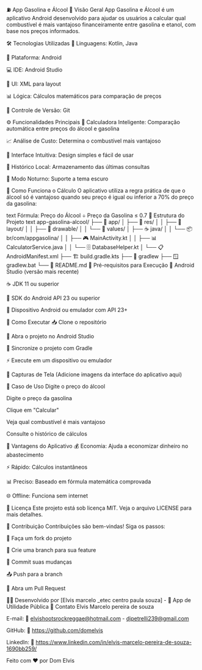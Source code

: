 ⛽ App Gasolina e Álcool
📱 Visão Geral
App Gasolina e Álcool é um aplicativo Android desenvolvido para ajudar os usuários a calcular qual combustível é mais vantajoso financeiramente entre gasolina e etanol, com base nos preços informados.

🛠️ Tecnologias Utilizadas
📱 Linguagens: Kotlin, Java

🤖 Plataforma: Android

💻 IDE: Android Studio

🎨 UI: XML para layout

📊 Lógica: Cálculos matemáticos para comparação de preços

🔀 Controle de Versão: Git

⚙️ Funcionalidades Principais
🧮 Calculadora Inteligente: Comparação automática entre preços do álcool e gasolina

📈 Análise de Custo: Determina o combustível mais vantajoso

🎯 Interface Intuitiva: Design simples e fácil de usar

💾 Histórico Local: Armazenamento das últimas consultas

🌙 Modo Noturno: Suporte a tema escuro

🧪 Como Funciona o Cálculo
O aplicativo utiliza a regra prática de que o álcool só é vantajoso quando seu preço é igual ou inferior a 70% do preço da gasolina:

text
Fórmula: Preço do Álcool ÷ Preço da Gasolina ≤ 0.7
📁 Estrutura do Projeto
text
app-gasolina-alcool/
├── 📱 app/
│   ├── 🎨 res/
│   │   ├── 📐 layout/
│   │   ├── 🎨 drawable/
│   │   └── 📝 values/
│   ├── ☕ java/
│   │   └── 📦 br/com/appgasolina/
│   │       ├── 🎮 MainActivity.kt
│   │       ├── 📊 CalculatorService.java
│   │       └── 🗄️ DatabaseHelper.kt
│   └── 📋 AndroidManifest.xml
├── 🏗️ build.gradle.kts
├── 🐧 gradlew
├── 🪟 gradlew.bat
└── 📖 README.md
🔧 Pré-requisitos para Execução
🤖 Android Studio (versão mais recente)

☕ JDK 11 ou superior

📱 SDK do Android API 23 ou superior

📲 Dispositivo Android ou emulador com API 23+

🚀 Como Executar
📥 Clone o repositório

🎯 Abra o projeto no Android Studio

🔄 Sincronize o projeto com Gradle

⚡ Execute em um dispositivo ou emulador

📸 Capturas de Tela
(Adicione imagens da interface do aplicativo aqui)

👥 Caso de Uso
Digite o preço do álcool

Digite o preço da gasolina

Clique em "Calcular"

Veja qual combustível é mais vantajoso

Consulte o histórico de cálculos

🎯 Vantagens do Aplicativo
💰 Economia: Ajuda a economizar dinheiro no abastecimento

⚡ Rápido: Cálculos instantâneos

📊 Preciso: Baseado em fórmula matemática comprovada

🌐 Offline: Funciona sem internet

📄 Licença
Este projeto está sob licença MIT. Veja o arquivo LICENSE para mais detalhes.

🤝 Contribuição
Contribuições são bem-vindas! Siga os passos:

🍴 Faça um fork do projeto

🌿 Crie uma branch para sua feature

💾 Commit suas mudanças

📤 Push para a branch

🔄 Abra um Pull Request

🧑‍💻 Desenvolvido por [Elvis marcelo _etec centro paula souza] - 📱 App de Utilidade Pública
💌 Contato Elvis Marcelo pereira de souza

E-mail: 📧 elvishootsrockreggae@hotmail.com - djpetrelli239@gmail.com

GitHub: 🔗 https://github.com/domelvis

LinkedIn: 🔗 https://www.linkedin.com/in/elvis-marcelo-pereira-de-souza-1690bb259/

Feito com ❤️ por Dom Elvis


